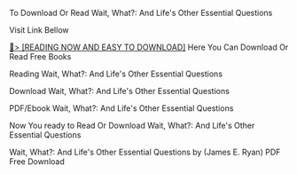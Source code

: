 To Download Or Read Wait, What?: And Life's Other Essential Questions

Visit Link Bellow

<a href="https://uk.ebookarea.xyz/?book=0062664573">📖&gt; [READING NOW AND EASY TO DOWNLOAD]</a>
Here You Can Download Or Read Free Books

Reading Wait, What?: And Life's Other Essential Questions

Download Wait, What?: And Life's Other Essential Questions

PDF/Ebook Wait, What?: And Life's Other Essential Questions

Now You ready to Read Or Download Wait, What?: And Life's Other Essential Questions

Wait, What?: And Life's Other Essential Questions by (James E. Ryan) PDF Free Download
